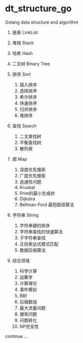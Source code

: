 # dt_structure_go
Golang data structure and algorithm

1. 链表 LinkList

2. 堆栈 Stack

3. 哈希 Hash

4. 二叉树 Binary Tree

5. 排序 Sort
	1. 插入排序
	2. 选择排序
	3. 希尔排序
	4. 快速排序
	5. 归并排序
	6. 堆排序

6. 查找 Search 
	1. 二叉查找树
	2. 平衡查找树
	3. 散列表

7. 图 Map
    1. 深度优先搜索
	2. 广度优先搜索
	3. 连通性问题
	3. Kruskal
	4. Prim的最小生成树
	5. Dijkstra
	6. Bellman-Ford 最短路径算法

8. 字符串 String
	1. 字符串键的排序
	2. 字符串查找的快速算法
	3. 子字符串查找
	4. 正则表达式模式匹配
	5. 数据压缩算法

9. 综合领域
	1. 科学计算
	2. 运筹学
	3. 计算理论
	4. 事件模拟
	5. B树
	6. 后缀数组
	7. 最大流量问题
	8. 搜索问题
	9. 问题转化
	10. NP完全性



continue ...

